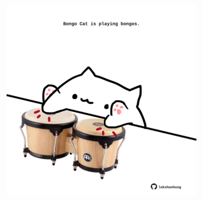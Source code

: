 <!-- built at 10/05/2021, 15:01:23 UTC -->
<p align="center">
  <img width="500" height="500" src="./ReadmeImage.svg">
</p>
